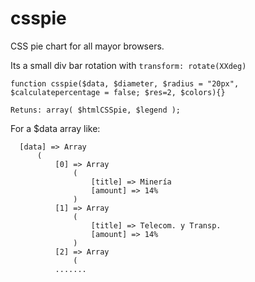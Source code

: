 # csspie
CSS pie chart for all mayor browsers.

Its a small div bar rotation with ```transform: rotate(XXdeg) ```

```
function csspie($data, $diameter, $radius = "20px", $calculatepercentage = false; $res=2, $colors){}

Retuns: array( $htmlCSSpie, $legend );
```
For a $data array like:
```
  [data] => Array
      (
          [0] => Array
              (
                  [title] => Minería
                  [amount] => 14%
              )
          [1] => Array
              (
                  [title] => Telecom. y Transp.
                  [amount] => 14%
              )
          [2] => Array
              (
          .......
```
